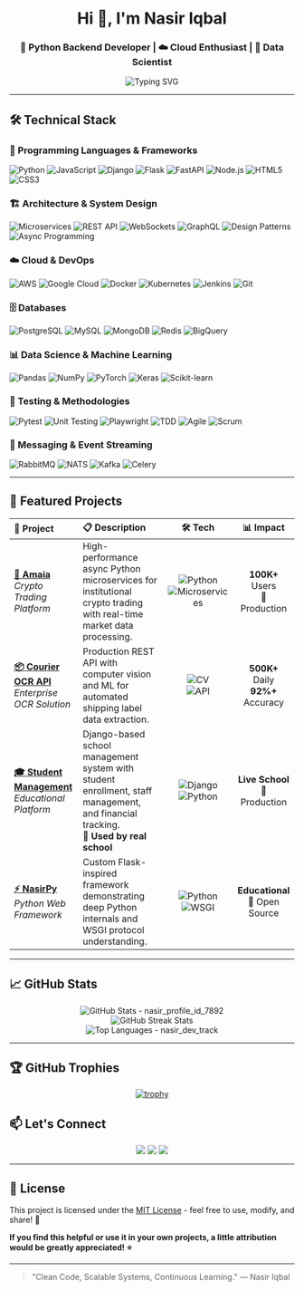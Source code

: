 <!-- Author: Nasir Iqbal | GitHub: @itx-nasir | Created: 2024 -->
<h1 align="center">Hi 👋, I'm Nasir Iqbal</h1>
<h3 align="center">🚀 Python Backend Developer | ☁️ Cloud Enthusiast | 🧠 Data Scientist</h3>

<p align="center">
  <img src="https://readme-typing-svg.demolab.com?font=Fira+Code&weight=500&size=24&pause=1000&color=00F7FF&width=620&lines=Building+Scalable+Microservices+with+Python;Crafting+Cloud-Native+Applications;Developing+AI%2C+ML%2C+and+NLP+Solutions" alt="Typing SVG" />
</p>


---

## 🛠️ Technical Stack

### 🐍 Programming Languages & Frameworks
![Python](https://img.shields.io/badge/Python-3776AB?style=for-the-badge&logo=python&logoColor=white)
![JavaScript](https://img.shields.io/badge/JavaScript-F7DF1E?style=for-the-badge&logo=javascript&logoColor=black)
![Django](https://img.shields.io/badge/Django-092E20?style=for-the-badge&logo=django&logoColor=white)
![Flask](https://img.shields.io/badge/Flask-000000?style=for-the-badge&logo=flask&logoColor=white)
![FastAPI](https://img.shields.io/badge/FastAPI-005571?style=for-the-badge&logo=fastapi)
![Node.js](https://img.shields.io/badge/Node.js-339933?style=for-the-badge&logo=node.js&logoColor=white)
![HTML5](https://img.shields.io/badge/HTML5-E34F26?style=for-the-badge&logo=html5&logoColor=white)
![CSS3](https://img.shields.io/badge/CSS3-1572B6?style=for-the-badge&logo=css3&logoColor=white)

### 🏗️ Architecture & System Design
![Microservices](https://img.shields.io/badge/Microservices-FF6B6B?style=for-the-badge&logo=microgenetics&logoColor=white)
![REST API](https://img.shields.io/badge/REST_API-02569B?style=for-the-badge&logo=rest&logoColor=white)
![WebSockets](https://img.shields.io/badge/WebSockets-010101?style=for-the-badge&logo=websocket&logoColor=white)
![GraphQL](https://img.shields.io/badge/GraphQL-E10098?style=for-the-badge&logo=graphql&logoColor=white)
![Design Patterns](https://img.shields.io/badge/Design_Patterns-96CEB4?style=for-the-badge&logo=design&logoColor=white)
![Async Programming](https://img.shields.io/badge/Async-5A29E4?style=for-the-badge&logo=asynchronous&logoColor=white)

### ☁️ Cloud & DevOps
![AWS](https://img.shields.io/badge/AWS-232F3E?style=for-the-badge&logo=amazon-aws&logoColor=white)
![Google Cloud](https://img.shields.io/badge/Google_Cloud-4285F4?style=for-the-badge&logo=google-cloud&logoColor=white)
![Docker](https://img.shields.io/badge/Docker-2496ED?style=for-the-badge&logo=docker&logoColor=white)
![Kubernetes](https://img.shields.io/badge/Kubernetes-326CE5?style=for-the-badge&logo=kubernetes&logoColor=white)
![Jenkins](https://img.shields.io/badge/Jenkins-D24939?style=for-the-badge&logo=jenkins&logoColor=white)
![Git](https://img.shields.io/badge/Git-F05032?style=for-the-badge&logo=git&logoColor=white)

### 🗄️ Databases
![PostgreSQL](https://img.shields.io/badge/PostgreSQL-316192?style=for-the-badge&logo=postgresql&logoColor=white)
![MySQL](https://img.shields.io/badge/MySQL-005C84?style=for-the-badge&logo=mysql&logoColor=white)
![MongoDB](https://img.shields.io/badge/MongoDB-4EA94B?style=for-the-badge&logo=mongodb&logoColor=white)
![Redis](https://img.shields.io/badge/Redis-DC382D?style=for-the-badge&logo=redis&logoColor=white)
![BigQuery](https://img.shields.io/badge/BigQuery-4285F4?style=for-the-badge&logo=google-cloud&logoColor=white)

### 📊 Data Science & Machine Learning
![Pandas](https://img.shields.io/badge/Pandas-2C2D72?style=for-the-badge&logo=pandas&logoColor=white)
![NumPy](https://img.shields.io/badge/Numpy-013243?style=for-the-badge&logo=numpy&logoColor=white)
![PyTorch](https://img.shields.io/badge/PyTorch-EE4C2C?style=for-the-badge&logo=pytorch&logoColor=white)
![Keras](https://img.shields.io/badge/Keras-D00000?style=for-the-badge&logo=keras&logoColor=white)
![Scikit-learn](https://img.shields.io/badge/scikit--learn-F7931E?style=for-the-badge&logo=scikit-learn&logoColor=white)

### 🧪 Testing & Methodologies
![Pytest](https://img.shields.io/badge/Pytest-0A9EDC?style=for-the-badge&logo=pytest&logoColor=white)
![Unit Testing](https://img.shields.io/badge/Unit_Testing-25A162?style=for-the-badge&logo=testlio&logoColor=white)
![Playwright](https://img.shields.io/badge/Playwright-45BA4A?style=for-the-badge&logo=playwright&logoColor=white)
![TDD](https://img.shields.io/badge/TDD-5D9B63?style=for-the-badge&logo=tdd&logoColor=white)
![Agile](https://img.shields.io/badge/Agile-0091D5?style=for-the-badge&logo=agile&logoColor=white)
![Scrum](https://img.shields.io/badge/Scrum-6DB33F?style=for-the-badge&logo=scrum&logoColor=white)

### 🚀 Messaging & Event Streaming
![RabbitMQ](https://img.shields.io/badge/RabbitMQ-FF6600?style=for-the-badge&logo=rabbitmq&logoColor=white)
![NATS](https://img.shields.io/badge/NATS-03C75A?style=for-the-badge&logo=nats&logoColor=white)
![Kafka](https://img.shields.io/badge/Kafka-231F20?style=for-the-badge&logo=apache-kafka&logoColor=white)
![Celery](https://img.shields.io/badge/Celery-37814A?style=for-the-badge&logo=celery&logoColor=white)

---

## 🚀 Featured Projects

| 🎯 **Project** | 📋 **Description** | 🛠️ **Tech** | 📊 **Impact** |
|:---|:---|:---:|:---:|
| **[🚀 Amaia](https://amaia.io/)**<br>*Crypto Trading Platform* | High-performance async Python microservices for institutional crypto trading with real-time market data processing. | ![Python](https://img.shields.io/badge/Python-3776AB?style=flat-square&logo=python&logoColor=white)<br>![Microservices](https://img.shields.io/badge/Microservices-FF6B6B?style=flat-square) | **100K+** Users<br>🌟 Production |
| **[📦 Courier OCR API](https://packagex.io/ocr-api)**<br>*Enterprise OCR Solution* | Production REST API with computer vision and ML for automated shipping label data extraction. | ![CV](https://img.shields.io/badge/Computer_Vision-FF6B35?style=flat-square)<br>![API](https://img.shields.io/badge/REST_API-009688?style=flat-square) | **500K+** Daily<br>**92%+** Accuracy |
| **[🎓 Student Management](https://github.com/itx-nasir/Student-Management-System)**<br>*Educational Platform* | Django-based school management system with student enrollment, staff management, and financial tracking.<br>**🏫 Used by real school** | ![Django](https://img.shields.io/badge/Django-092E20?style=flat-square&logo=django&logoColor=white)<br>![Python](https://img.shields.io/badge/Python-3776AB?style=flat-square&logo=python&logoColor=white) | **Live School**<br>🌟 Production |
| **[⚡ NasirPy](https://github.com/itx-nasir/NasirPy)**<br>*Python Web Framework* | Custom Flask-inspired framework demonstrating deep Python internals and WSGI protocol understanding. | ![Python](https://img.shields.io/badge/Python-3776AB?style=flat-square&logo=python&logoColor=white)<br>![WSGI](https://img.shields.io/badge/WSGI-4B8BBE?style=flat-square) | **Educational**<br>🔧 Open Source |

---

## 📈 GitHub Stats

<p align="center">
  <img src="https://github-readme-stats.vercel.app/api?username=itx-nasir&show_icons=true&theme=tokyonight&count_private=true&include_all_commits=true&hide=prs&track=nx2024" alt="GitHub Stats - nasir_profile_id_7892" />
  <br/>
  <img src="https://github-readme-streak-stats.herokuapp.com/?user=itx-nasir&theme=tokyonight&ref=profile_nx" alt="GitHub Streak Stats" />
  <br/>
  <img src="https://github-readme-stats.vercel.app/api/top-langs/?username=itx-nasir&layout=compact&theme=tokyonight&source=gh_nx" alt="Top Languages - nasir_dev_track" />
</p>

---

## 🏆 GitHub Trophies

<div align="center">

[![trophy](https://github-profile-trophy.vercel.app/?username=itx-nasir&theme=onedark&row=2&column=4&no-frame=true&source=nx_profile)](https://github.com/ryo-ma/github-profile-trophy)

</div>


## 📫 Let's Connect

<p align="center">
  <a href="mailto:nasir.iqbal.dev@gmail.com"><img src="https://img.shields.io/badge/Email-D14836?style=for-the-badge&logo=gmail&logoColor=white"/></a>
  <a href="https://linkedin.com/in/nasir-iqbal5"><img src="https://img.shields.io/badge/LinkedIn-0077B5?style=for-the-badge&logo=linkedin&logoColor=white"/></a>
  <a href="https://itx-nasir.github.io/"><img src="https://img.shields.io/badge/Portfolio-12100E?style=for-the-badge&logo=github&logoColor=white"/></a>
</p>

---

## 📄 License

This project is licensed under the [MIT License](LICENSE) - feel free to use, modify, and share! 🎉

**If you find this helpful or use it in your own projects, a little attribution would be greatly appreciated! ⭐**

---

> "Clean Code, Scalable Systems, Continuous Learning." — Nasir Iqbal

